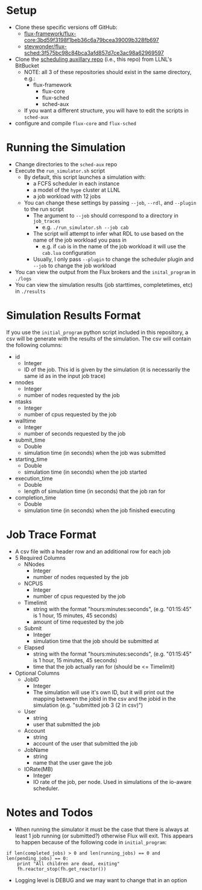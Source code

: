 Setup
=====

* Clone these specific versions off GitHub:
  * [flux-framework/flux-core:3bd59f3198f1beb36c6a79bcea39009b328fb697](https://github.com/flux-framework/flux-core/commit/3bd59f3198f1beb36c6a79bcea39009b328fb697)
  * [stevwonder/flux-sched:3f575bc98c84bca3afd857d7ce3ac98a62969597](https://github.com/stevwonder/flux-sched/commit/3f575bc98c84bca3afd857d7ce3ac98a62969597)
* Clone the [scheduling auxillary repo](https://lc.llnl.gov/bitbucket/projects/FLUX/repos/sim-aux) (i.e., this repo) from LLNL's BitBucket
  * NOTE: all 3 of these repositories should exist in the same directory, e.g.:
    * flux-framework
      * flux-core
      * flux-sched
      * sched-aux
  * If you want a different structure, you will have to edit the scripts in `sched-aux`
* configure and compile `flux-core` and `flux-sched`

Running the Simulation
======================

* Change directories to the `sched-aux` repo
* Execute the `run_simulator.sh` script
  * By default, this script launches a simulation with:
    * a FCFS scheduler in each instance
    * a model of the `hype` cluster at LLNL
    * a job workload with 12 jobs
  * You can change these settings by passing `--job`, `--rdl`, and `--plugin` to the run script
    * The argument to `--job` should correspond to a directory in `job_traces`
      * e.g. `./run_simulator.sh --job cab`
    * The script will attempt to infer what RDL to use based on the name of the job workload you pass in
      * e.g. if `cab` is in the name of the job workload it will use the `cab.lua` configuration
    * Usually, I only pass `--plugin` to change the scheduler plugin and `--job` to change the job workload
* You can view the output from the Flux brokers and the `inital_program` in `./logs`
* You can view the simulation results (job starttimes, completetimes, etc) in `./results`

Simulation Results Format
=========================

If you use the `initial_program` python script included in this
repository, a csv will be generate with the results of the simulation.
The csv will contain the following columns:

* id
  * Integer
  * ID of the job.  This id is given by the simulation (it is
    necessarily the same id as in the input job trace)
* nnodes
  * Integer
  * number of nodes requested by the job
* ntasks
  * Integer
  * number of cpus requested by the job
* walltime
  * Integer
  * number of seconds requested by the job
* submit_time
  * Double
  * simulation time (in seconds) when the job was submitted
* starting_time
  * Double
  * simulation time (in seconds) when the job started
* execution_time
  * Double
  * length of simulation time (in seconds) that the job ran for
* completion_time
  * Double
  * simulation time (in seconds) when the job finished executing

Job Trace Format
================

* A csv file with a header row and an additional row for each job
* 5 Required Columns
  * NNodes
    * Integer
    * number of nodes requested by the job
  * NCPUS
    * Integer
    * number of cpus requested by the job
  * Timelimit
    * string with the format "hours:minutes:seconds", (e.g. "01:15:45"
      is 1 hour, 15 minutes, 45 seconds)
    * amount of time requested by the job
  * Submit
    * Integer
    * simulation time that the job should be submitted at
  * Elapsed
    * string with the format "hours:minutes:seconds", (e.g. "01:15:45"
      is 1 hour, 15 minutes, 45 seconds)
    * time that the job actually ran for (should be <= Timelimit)
* Optional Columns
  * JobID
    * Integer
    * The simulation will use it's own ID, but it will print out the
      mapping between the jobid in the csv and the jobid in the
      simulation (e.g. "submitted job 3 (2 in csv)")
  * User
    * string
    * user that submitted the job
  * Account
    * string
    * account of the user that submitted the job
  * JobName
    * string
    * name that the user gave the job
  * IORate(MB)
    * Integer
    * IO rate of the job, per node.  Used in simulations of the
      io-aware scheduler.

Notes and Todos
===============
* When running the simulator it must be the case that there is always at least 1 job running (or submitted?) otherwise Flux will exit. This appears to happen because of the following code in `initial_program`:
```
if len(completed_jobs) > 0 and len(running_jobs) == 0 and len(pending_jobs) == 0:
    print "All children are dead, exiting"
    fh.reactor_stop(fh.get_reactor())
```
* Logging level is DEBUG and we may want to change that in an option

